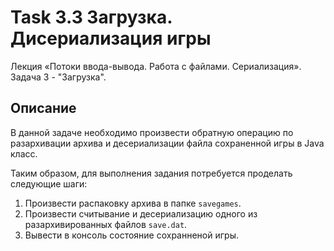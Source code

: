 # Task 3.3  Загрузка. Дисериализация игры
Лекция «Потоки ввода-вывода. Работа с файлами. Сериализация».  
Задача 3 - "Загрузка".   

## Описание
В данной задаче необходимо произвести обратную операцию по разархивации архива и десериализации файла сохраненной игры в Java класс.

Таким образом, для выполнения задания потребуется проделать следующие шаги:
1. Произвести распаковку архива в папке `savegames`.
2. Произвести считывание и десериализацию одного из разархивированных файлов `save.dat`.
3. Вывести в консоль состояние сохранненой игры.
